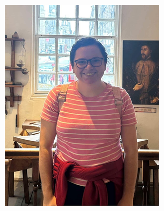 <img src="https://raw.githubusercontent.com/tgrib/tgrib.github.io/main/phoot.jpg" alt="My Photo" style="float: right; width: 200;" >
